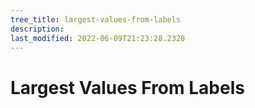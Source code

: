 ```yaml
---
tree_title: largest-values-from-labels
description: 
last_modified: 2022-06-09T21:23:28.2328
---
```


# Largest Values From Labels
